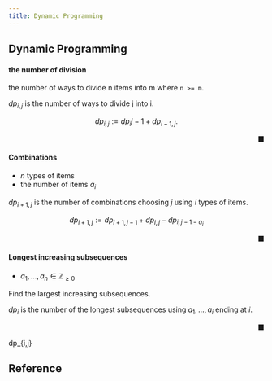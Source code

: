 ```yaml
---
title: Dynamic Programming
---
```


## Dynamic Programming


#### the number of division
the number of ways to divide n items into m where `n >= m`.

$dp_{i,j}$ is the number of ways to divide j into i.

$$
    dp_{i,j}
    :=
    dp_{i}{j - 1}
    + dp_{i - 1,j}
    .
$$

<div class="end-of-statement" style="text-align: right">■</div>


#### Combinations
- $n$ types of items
- the number of items $a_{i}$

$dp_{i + 1, j}$ is the number of combinations choosing $j$ using $i$ types of items.

$$
    dp_{i + 1, j}
    :=
    dp_{i+1, j - 1}
    + dp_{i,j}
    - dp_{i, j - 1 - a_{i}}
$$

<div class="end-of-statement" style="text-align: right">■</div>


#### Longest increasing subsequences
- $a_{1}, \ldots, a_{n} \in \mathbb{Z}_{\ge 0}$

Find the largest increasing subsequences.

$dp_{i}$ is the number of the longest subsequences using $a_{1}, \ldots, a_{i}$ ending at $i$.

<div class="end-of-statement" style="text-align: right">■</div>


dp_{i,j}



## Reference
